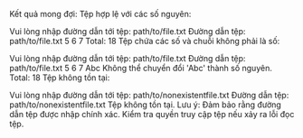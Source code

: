 Kết quả mong đợi:
Tệp hợp lệ với các số nguyên:

Vui lòng nhập đường dẫn tới tệp:
path/to/file.txt
Đường dẫn tệp: path/to/file.txt
5
6
7
Total: 18
Tệp chứa các số và chuỗi không phải là số:

Vui lòng nhập đường dẫn tới tệp:
path/to/file.txt
Đường dẫn tệp: path/to/file.txt
5
6
7
Abc
Không thể chuyển đổi 'Abc' thành số nguyên.
Total: 18
Tệp không tồn tại:

Vui lòng nhập đường dẫn tới tệp:
path/to/nonexistentfile.txt
Đường dẫn tệp: path/to/nonexistentfile.txt
Tệp không tồn tại.
Lưu ý:
Đảm bảo rằng đường dẫn tệp được nhập chính xác.
Kiểm tra quyền truy cập tệp nếu xảy ra lỗi đọc tệp.
